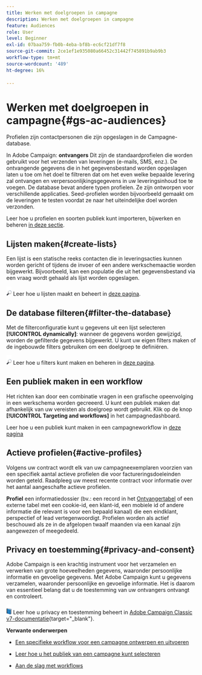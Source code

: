 ```yaml
---
title: Werken met doelgroepen in campagne
description: Werken met doelgroepen in campagne
feature: Audiences
role: User
level: Beginner
exl-id: 07baa759-fb0b-4eba-bf8b-ec6cf21df7f8
source-git-commit: 2ce1ef1e935080a66452c31442f745891b9ab9b3
workflow-type: tm+mt
source-wordcount: '489'
ht-degree: 16%

---
```


# Werken met doelgroepen in campagne{#gs-ac-audiences}

Profielen zijn contactpersonen die zijn opgeslagen in de Campagne-database.

In Adobe Campaign: **ontvangers** Dit zijn de standaardprofielen die worden gebruikt voor het verzenden van leveringen (e-mails, SMS, enz.). De ontvangende gegevens die in het gegevensbestand worden opgeslagen laten u toe om het doel te filtreren dat om het even welke bepaalde levering zal ontvangen en verpersoonlijkingsgegevens in uw leveringsinhoud toe te voegen. De database bevat andere typen profielen. Ze zijn ontworpen voor verschillende applicaties. Seed-profielen worden bijvoorbeeld gemaakt om de leveringen te testen voordat ze naar het uiteindelijke doel worden verzonden.

Leer hoe u profielen en soorten publiek kunt importeren, bijwerken en beheren [in deze sectie](../audiences/gs-audiences.md).

## Lijsten maken{#create-lists}

Een lijst is een statische reeks contacten die in leveringsacties kunnen worden gericht of tijdens de invoer of een andere werkschemaactie worden bijgewerkt. Bijvoorbeeld, kan een populatie die uit het gegevensbestand via een vraag wordt gehaald als lijst worden opgeslagen.

![](../assets/do-not-localize/glass.png) Leer hoe u lijsten maakt en beheert in [deze pagina](../audiences/create-audiences.md).

## De database filteren{#filter-the-database}

Met de filterconfiguratie kunt u gegevens uit een lijst selecteren **[!UICONTROL dynamically]**: wanneer de gegevens worden gewijzigd, worden de gefilterde gegevens bijgewerkt. U kunt uw eigen filters maken of de ingebouwde filters gebruiken om een doelgroep te definiëren.

![](../assets/do-not-localize/glass.png) Leer hoe u filters kunt maken en beheren in [deze pagina](../audiences/create-filters.md).

## Een publiek maken in een workflow

Het richten kan door een combinatie vragen in een grafische opeenvolging in een werkschema worden gecreeerd. U kunt een publiek maken dat afhankelijk van uw vereisten als doelgroep wordt gebruikt. Klik op de knop **[!UICONTROL Targeting and workflows]** in het campagnedashboard.

Leer hoe u een publiek kunt maken in een campagneworkflow in [deze pagina](https://experienceleague.adobe.com/docs/campaign/automation/campaign-orchestration/marketing-campaign-target.html)


## Actieve profielen{#active-profiles}

Volgens uw contract wordt elk van uw campagneexemplaren voorzien van een specifiek aantal actieve profielen die voor factureringsdoeleinden worden geteld. Raadpleeg uw meest recente contract voor informatie over het aantal aangeschafte actieve profielen.

**Profiel** een informatiedossier (bv.: een record in het [Ontvangertabel](../dev/datamodel.md) of een externe tabel met een cookie-id, een klant-id, een mobiele id of andere informatie die relevant is voor een bepaald kanaal) die een eindklant, perspectief of lead vertegenwoordigt. Profielen worden als actief beschouwd als ze in de afgelopen twaalf maanden via een kanaal zijn aangewezen of meegedeeld.

<!--
You can monitor the number of active profiles used on your instances directly from Campaign Control Panel. 

![](../assets/do-not-localize/book.png) For more on this, refer to the [Control Panel documentation](https://docs.adobe.com/content/help/en/control-panel/using/performance-monitoring/active-profiles-monitoring.html).
-->

## Privacy en toestemming{#privacy-and-consent}

Adobe Campaign is een krachtig instrument voor het verzamelen en verwerken van grote hoeveelheden gegevens, waaronder persoonlijke informatie en gevoelige gegevens. Met Adobe Campaign kunt u gegevens verzamelen, waaronder persoonlijke en gevoelige informatie. Het is daarom van essentieel belang dat u de toestemming van uw ontvangers ontvangt en controleert.

![](../assets/do-not-localize/book.png) Leer hoe u privacy en toestemming beheert in [Adobe Campaign Classic v7-documentatie](https://experienceleague.adobe.com/docs/campaign-classic/using/getting-started/privacy/privacy-and-recommendations.html){target=&quot;_blank&quot;}.

**Verwante onderwerpen**

* [Een specifieke workflow voor een campagne ontwerpen en uitvoeren](https://experienceleague.adobe.com/docs/campaign/automation/workflows/introduction/wf-type/campaign-workflows.html)

* [Leer hoe u het publiek van een campagne kunt selecteren](https://experienceleague.adobe.com/docs/campaign/automation/campaign-orchestration/marketing-campaign-target.html)

* [Aan de slag met workflows](https://experienceleague.adobe.com/docs/campaign/automation/workflows/introduction/about-workflows.html)
